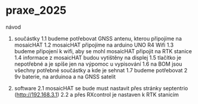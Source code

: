 # praxe_2025
návod

1. součástky
   1.1 budeme potřebovat GNSS antenu, kterou připojíme na mosaicHAT
   1.2 mosaicHAT připojíme na arduino UNO R4 Wifi
   1.3 budeme připojení k wifi, aby se mohl mosaicHAT připojit na RTK stanice
   1.4 informace z mosaicHAT budou vytištěny na displej
   1.5 tlačítko je nepotřebné a je spíše jen na výpomoc u vypisování
   1.6 na BOM jsou všechny potřebné součástky a kde je sehnat
   1.7 budeme potřebovat 2 9v baterie, na arduinoa a na GNSS satelit

2. software
   2.1 mosaicHAT se bude must nastavit přes stránky septentrio (http://192.168.3.1)
   2.2 a přes RXcontrol je nastaven k RTK stanicím

